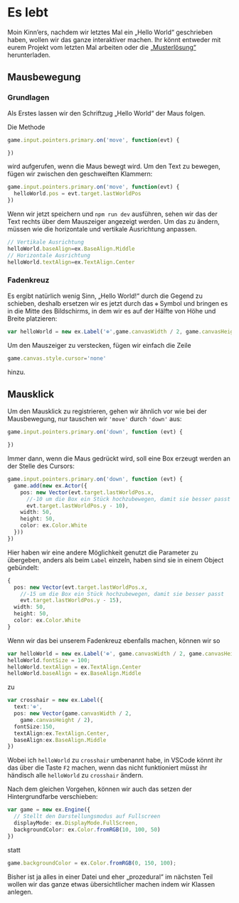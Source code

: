 # Es lebt

Moin Kinn’ers, nachdem wir letztes Mal ein „Hello World“ geschrieben haben, wollen wir das ganze interaktiver machen. Ihr könnt entweder mit eurem Projekt vom letzten Mal arbeiten oder die [„Musterlösung“](https://github.com/ModProg/ExcaliburTutorial/releases/tag/1) herunterladen.

## Mausbewegung

### Grundlagen
Als Erstes lassen wir den Schriftzug „Hello World“ der Maus folgen.

Die Methode
```typescript
game.input.pointers.primary.on('move', function(evt) {

})
```
wird aufgerufen, wenn die Maus bewegt wird.
Um den Text zu bewegen, fügen wir zwischen den geschweiften Klammern:
```typescript
game.input.pointers.primary.on('move', function(evt) {
  helloWorld.pos = evt.target.lastWorldPos
})
```
Wenn wir jetzt speichern und `npm run dev` ausführen, sehen wir das der Text rechts über dem Mauszeiger angezeigt werden. Um das zu ändern, müssen wie die horizontale und vertikale Ausrichtung anpassen.

```typescript
// Vertikale Ausrichtung
helloWorld.baseAlign=ex.BaseAlign.Middle
// Horizontale Ausrichtung
helloWorld.textAlign=ex.TextAlign.Center
```

### Fadenkreuz

Es ergibt natürlich wenig Sinn, „Hello World!“ durch die Gegend zu schieben, deshalb ersetzen wir es jetzt durch das `⊕` Symbol und bringen es in die Mitte des Bildschirms, in dem wir es auf der Hälfte von Höhe und Breite platzieren:
```typescript
var helloWorld = new ex.Label('⊕',game.canvasWidth / 2, game.canvasHeight / 2);
```
Um den Mauszeiger zu verstecken, fügen wir einfach die Zeile
```typescript
game.canvas.style.cursor='none'
```
hinzu.


## Mausklick

Um den Mausklick zu registrieren, gehen wir ähnlich vor wie bei der Mausbewegung, nur tauschen wir `'move'` durch `'down'` aus:

```typescript
game.input.pointers.primary.on('down', function (evt) {

})
```

Immer dann, wenn die Maus gedrückt wird, soll eine Box erzeugt werden an der Stelle des Cursors:
```typescript
game.input.pointers.primary.on('down', function (evt) {
  game.add(new ex.Actor({
    pos: new Vector(evt.target.lastWorldPos.x,
      //-10 um die Box ein Stück hochzubewegen, damit sie besser passt
      evt.target.lastWorldPos.y - 10),
    width: 50,
    height: 50,
    color: ex.Color.White
  }))
})
```

Hier haben wir eine andere Möglichkeit genutzt die Parameter zu übergeben, anders als beim `Label` einzeln, haben sind sie in einem Object gebündelt:

```typescript
{
  pos: new Vector(evt.target.lastWorldPos.x,
    //-15 um die Box ein Stück hochzubewegen, damit sie besser passt
    evt.target.lastWorldPos.y - 15),
  width: 50,
  height: 50,
  color: ex.Color.White
}
```

Wenn wir das bei unserem Fadenkreuz ebenfalls machen, können wir so

```typescript
var helloWorld = new ex.Label('⊕', game.canvasWidth / 2, game.canvasHeight / 2);
helloWorld.fontSize = 100;
helloWorld.textAlign = ex.TextAlign.Center
helloWorld.baseAlign = ex.BaseAlign.Middle
```

zu

```typescript
var crosshair = new ex.Label({
  text:'⊕',
  pos: new Vector(game.canvasWidth / 2,
    game.canvasHeight / 2),
  fontSize:150,
  textAlign:ex.TextAlign.Center,
  baseAlign:ex.BaseAlign.Middle 
})
```

Wobei ich `helloWorld` zu `crosshair` umbenannt habe, in VSCode könnt ihr das über die Taste `F2` machen, wenn das nicht funktioniert müsst ihr händisch alle `helloWorld` zu `crosshair` ändern.

Nach dem gleichen Vorgehen, können wir auch das setzen der Hintergrundfarbe verschieben:

```typescript
var game = new ex.Engine({
  // Stellt den Darstellungsmodus auf Fullscreen
  displayMode: ex.DisplayMode.FullScreen,
  backgroundColor: ex.Color.fromRGB(10, 100, 50)
})
```

statt 
```typescript
game.backgroundColor = ex.Color.fromRGB(0, 150, 100);
```

Bisher ist ja alles in einer Datei und eher „prozedural“ im nächsten Teil wollen wir das ganze etwas übersichtlicher machen indem wir Klassen anlegen.